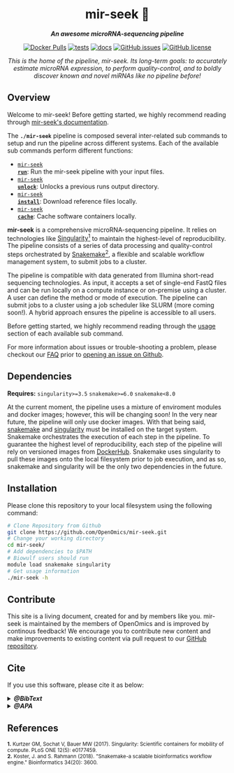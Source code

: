 <div align="center">
   
  <h1>mir-seek 🔬</h1>
  
  **_An awesome microRNA-sequencing pipeline_**

  [![Docker Pulls](https://img.shields.io/docker/pulls/skchronicles/mir-seek)](https://hub.docker.com/repository/docker/skchronicles/mir-seek) [![tests](https://github.com/OpenOmics/mir-seek/workflows/tests/badge.svg)](https://github.com/OpenOmics/mir-seek/actions/workflows/main.yaml) [![docs](https://github.com/OpenOmics/mir-seek/workflows/docs/badge.svg)](https://github.com/OpenOmics/mir-seek/actions/workflows/docs.yml) [![GitHub issues](https://img.shields.io/github/issues/OpenOmics/mir-seek?color=brightgreen)](https://github.com/OpenOmics/mir-seek/issues)  [![GitHub license](https://img.shields.io/github/license/OpenOmics/mir-seek)](https://github.com/OpenOmics/mir-seek/blob/main/LICENSE) 
  
  <i>
    This is the home of the pipeline, mir-seek. Its long-term goals: to accurately estimate microRNA expression, to perform quality-control, and to boldly discover known and novel miRNAs like no pipeline before!
  </i>
</div>

## Overview
Welcome to mir-seek! Before getting started, we highly recommend reading through [mir-seek's documentation](https://openomics.github.io/mir-seek/).

The **`./mir-seek`** pipeline is composed several inter-related sub commands to setup and run the pipeline across different systems. Each of the available sub commands perform different functions: 

 * [<code>mir-seek <b>run</b></code>](https://openomics.github.io/mir-seek/usage/run/): Run the mir-seek pipeline with your input files.
 * [<code>mir-seek <b>unlock</b></code>](https://openomics.github.io/mir-seek/usage/unlock/): Unlocks a previous runs output directory.
 * [<code>mir-seek <b>install</b></code>](https://openomics.github.io/mir-seek/usage/install/): Download reference files locally.
 * [<code>mir-seek <b>cache</b></code>](https://openomics.github.io/mir-seek/usage/cache/): Cache software containers locally.

**mir-seek** is a comprehensive microRNA-sequencing pipeline. It relies on technologies like [Singularity<sup>1</sup>](https://singularity.lbl.gov/) to maintain the highest-level of reproducibility. The pipeline consists of a series of data processing and quality-control steps orchestrated by [Snakemake<sup>2</sup>](https://snakemake.readthedocs.io/en/stable/), a flexible and scalable workflow management system, to submit jobs to a cluster.

The pipeline is compatible with data generated from Illumina short-read sequencing technologies. As input, it accepts a set of single-end FastQ files and can be run locally on a compute instance or on-premise using a cluster. A user can define the method or mode of execution. The pipeline can submit jobs to a cluster using a job scheduler like SLURM (more coming soon!). A hybrid approach ensures the pipeline is accessible to all users.

Before getting started, we highly recommend reading through the [usage](https://openomics.github.io/mir-seek/usage/run/) section of each available sub command.

For more information about issues or trouble-shooting a problem, please checkout our [FAQ](https://openomics.github.io/mir-seek/faq/questions/) prior to [opening an issue on Github](https://github.com/OpenOmics/mir-seek/issues).

## Dependencies
**Requires:** `singularity>=3.5`  `snakemake>=6.0`  `snakemake<8.0`  

At the current moment, the pipeline uses a mixture of enviroment modules and docker images; however, this will be changing soon! In the very near future, the pipeline will only use docker images. With that being said, [snakemake](https://snakemake.readthedocs.io/en/stable/getting_started/installation.html) and [singularity](https://singularity.lbl.gov/all-releases) must be installed on the target system. Snakemake orchestrates the execution of each step in the pipeline. To guarantee the highest level of reproducibility, each step of the pipeline will rely on versioned images from [DockerHub](https://hub.docker.com/orgs/nciccbr/repositories). Snakemake uses singularity to pull these images onto the local filesystem prior to job execution, and as so, snakemake and singularity will be the only two dependencies in the future.

## Installation
Please clone this repository to your local filesystem using the following command:
```bash
# Clone Repository from Github
git clone https://github.com/OpenOmics/mir-seek.git
# Change your working directory
cd mir-seek/
# Add dependencies to $PATH
# Biowulf users should run
module load snakemake singularity
# Get usage information
./mir-seek -h
```

## Contribute 
This site is a living document, created for and by members like you. mir-seek is maintained by the members of OpenOmics and is improved by continous feedback! We encourage you to contribute new content and make improvements to existing content via pull request to our [GitHub repository](https://github.com/OpenOmics/mir-seek).


## Cite

If you use this software, please cite it as below:  

<details>
  <summary><b><i>@BibText</i></b></summary>
 
```text
Citation coming soon!
```

</details>

<details>
  <summary><b><i>@APA</i></b></summary>

```text
Citation coming soon!
```

</details>


## References
<sup>**1.**  Kurtzer GM, Sochat V, Bauer MW (2017). Singularity: Scientific containers for mobility of compute. PLoS ONE 12(5): e0177459.</sup>  
<sup>**2.**  Koster, J. and S. Rahmann (2018). "Snakemake-a scalable bioinformatics workflow engine." Bioinformatics 34(20): 3600.</sup>  
